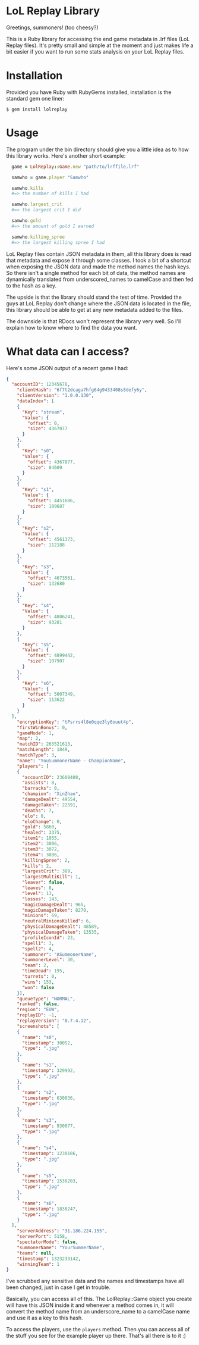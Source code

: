 # LoL Replay Library

Greetings, summoners! (too cheesy?)

This is a Ruby library for accessing the end game metadata in .lrf files (LoL
Replay files). It's pretty small and simple at the moment and just makes life a
bit easier if you want to run some stats analysis on your LoL Replay files.

# Installation

Provided you have Ruby with RubyGems installed, installation is the standard gem
one liner:

    $ gem install lolreplay

# Usage

The program under the bin directory should give you a little idea as to how this
library works. Here's another short example:

``` ruby
  game = LolReplay::Game.new "path/to/lrffile.lrf"

  samwho = game.player "Samwho"

  samwho.kills
  #=> the number of kills I had

  samwho.largest_crit
  #=> the largest crit I did

  samwho.gold
  #=> the amount of gold I earned

  samwho.killing_spree
  #=> the largest killing spree I had
```

LoL Replay files contain JSON metadata in them, all this library
does is read that metadata and expose it through some classes. I took a bit of a
shortcut when exposing the JSON data and made the method names the hash keys. So
there isn't a single method for each bit of data, the method names are
dynamically translated from underscored_names to camelCase and then fed to the
hash as a key.

The upside is that the library should stand the test of time. Provided the guys
at LoL Replay don't change where the JSON data is located in the file, this
library should be able to get at any new metadata added to the files.

The downside is that RDocs won't represent the library very well. So I'll
explain how to know where to find the data you want.

# What data can I access?

Here's some JSON output of a recent game I had:

``` json
{
  "accountID": 12345678,
    "clientHash": "6f7t2dcaga7hfg64g9433408s8defy6y",
    "clientVersion": "1.0.0.130",
    "dataIndex": [
    {
      "Key": "stream",
      "Value": {
        "offset": 0,
        "size": 4367077
      }
    },
    {
      "Key": "s0",
      "Value": {
        "offset": 4367077,
        "size": 84609
      }
    },
    {
      "Key": "s1",
      "Value": {
        "offset": 4451686,
        "size": 109687
      }
    },
    {
      "Key": "s2",
      "Value": {
        "offset": 4561373,
        "size": 112188
      }
    },
    {
      "Key": "s3",
      "Value": {
        "offset": 4673561,
        "size": 132680
      }
    },
    {
      "Key": "s4",
      "Value": {
        "offset": 4806241,
        "size": 93201
      }
    },
    {
      "Key": "s5",
      "Value": {
        "offset": 4899442,
        "size": 107907
      }
    },
    {
      "Key": "s6",
      "Value": {
        "offset": 5007349,
        "size": 113622
      }
    }
  ],
    "encryptionKey": "tPsrrs4l8e0qqe3ly6ouut4p",
    "firstWinBonus": 0,
    "gameMode": 1,
    "map": 2,
    "matchID": 263521613,
    "matchLength": 1849,
    "matchType": 3,
    "name": "YouSummonerName - ChampionName",
    "players": [
    {
      "accountID": 23608408,
      "assists": 8,
      "barracks": 0,
      "champion": "XinZhao",
      "damageDealt": 49554,
      "damageTaken": 22591,
      "deaths": 7,
      "elo": 0,
      "eloChange": 0,
      "gold": 5860,
      "healed": 3375,
      "item1": 1055,
      "item2": 3006,
      "item3": 3072,
      "item4": 3086,
      "killingSpree": 2,
      "kills": 2,
      "largestCrit": 389,
      "largestMultiKill": 1,
      "leaver": false,
      "leaves": 8,
      "level": 13,
      "losses": 143,
      "magicDamageDealt": 965,
      "magicDamageTaken": 8270,
      "minions": 69,
      "neutralMinionsKilled": 6,
      "physicalDamageDealt": 48589,
      "physicalDamageTaken": 13535,
      "profileIconId": 23,
      "spell1": 3,
      "spell2": 4,
      "summoner": "ASummonerName",
      "summonerLevel": 30,
      "team": 2,
      "timeDead": 195,
      "turrets": 0,
      "wins": 153,
      "won": false
    }],
    "queueType": "NORMAL",
    "ranked": false,
    "region": "EUW",
    "replayID": -1,
    "replayVersion": "0.7.4.12",
    "screenshots": [
    {
      "name": "s0",
      "timestamp": 30052,
      "type": ".jpg"
    },
    {
      "name": "s1",
      "timestamp": 329992,
      "type": ".jpg"
    },
    {
      "name": "s2",
      "timestamp": 630036,
      "type": ".jpg"
    },
    {
      "name": "s3",
      "timestamp": 930077,
      "type": ".jpg"
    },
    {
      "name": "s4",
      "timestamp": 1230186,
      "type": ".jpg"
    },
    {
      "name": "s5",
      "timestamp": 1530203,
      "type": ".jpg"
    },
    {
      "name": "s6",
      "timestamp": 1830247,
      "type": ".jpg"
    }
  ],
    "serverAddress": "31.186.224.155",
    "serverPort": 5158,
    "spectatorMode": false,
    "summonerName": "YourSummerName",
    "teams": null,
    "timestamp": 1323233142,
    "winningTeam": 1
}
```

I've scrubbed any sensitive data and the names and timestamps have all been
changed, just in case I get in trouble.

Basically, you can access all of this. The LolReplay::Game object you create
will have this JSON inside it and whenever a method comes in, it will convert
the method name from an underscore_name to a camelCase name and use it as a key
to this hash.

To access the players, use the `players` method. Then you can access all of the
stuff you see for the example player up there. That's all there is to it :)

